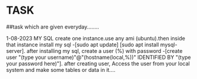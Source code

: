 # TASK
##task which are given everyday........


1-08-2023
MY SQL 
create one instance.use any ami (ubuntu).then inside that instance install my sql -[sudo apt update] [sudo apt install mysql-server].
after installing my sql, create a user (%) with password -[create user "(type your username)"@"(hostname(local,%))" IDENTIFIED BY "(type your password here)"].
after creating user, Access the user from your local system and make some tables or data in it....

